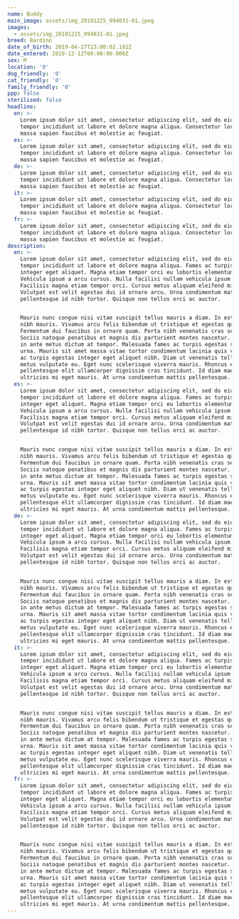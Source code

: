 ```yaml
---
name: Buddy
main_image: assets/img_20191225_094031-01.jpeg
images:
  - assets/img_20191225_094031-01.jpeg
breed: Bardino
date_of_birth: 2019-04-27T23:00:02.182Z
date_entered: 2019-12-12T00:00:00.000Z
sex: M
location: '0'
dog_friendly: '0'
cat_friendly: '0'
family_friendly: '0'
ppp: false
sterilised: false
headline:
  en: >-
    Lorem ipsum dolor sit amet, consectetur adipiscing elit, sed do eiusmod
    tempor incididunt ut labore et dolore magna aliqua. Consectetur lorem donec
    massa sapien faucibus et molestie ac feugiat.
  es: >-
    Lorem ipsum dolor sit amet, consectetur adipiscing elit, sed do eiusmod
    tempor incididunt ut labore et dolore magna aliqua. Consectetur lorem donec
    massa sapien faucibus et molestie ac feugiat.
  de: >-
    Lorem ipsum dolor sit amet, consectetur adipiscing elit, sed do eiusmod
    tempor incididunt ut labore et dolore magna aliqua. Consectetur lorem donec
    massa sapien faucibus et molestie ac feugiat.
  it: >-
    Lorem ipsum dolor sit amet, consectetur adipiscing elit, sed do eiusmod
    tempor incididunt ut labore et dolore magna aliqua. Consectetur lorem donec
    massa sapien faucibus et molestie ac feugiat.
  fr: >-
    Lorem ipsum dolor sit amet, consectetur adipiscing elit, sed do eiusmod
    tempor incididunt ut labore et dolore magna aliqua. Consectetur lorem donec
    massa sapien faucibus et molestie ac feugiat.
description:
  en: >-
    Lorem ipsum dolor sit amet, consectetur adipiscing elit, sed do eiusmod
    tempor incididunt ut labore et dolore magna aliqua. Fames ac turpis egestas
    integer eget aliquet. Magna etiam tempor orci eu lobortis elementum nibh.
    Vehicula ipsum a arcu cursus. Nulla facilisi nullam vehicula ipsum a.
    Facilisis magna etiam tempor orci. Cursus metus aliquam eleifend mi.
    Volutpat est velit egestas dui id ornare arcu. Urna condimentum mattis
    pellentesque id nibh tortor. Quisque non tellus orci ac auctor.


    Mauris nunc congue nisi vitae suscipit tellus mauris a diam. In est ante in
    nibh mauris. Vivamus arcu felis bibendum ut tristique et egestas quis ipsum.
    Fermentum dui faucibus in ornare quam. Porta nibh venenatis cras sed felis.
    Sociis natoque penatibus et magnis dis parturient montes nascetur. Feugiat
    in ante metus dictum at tempor. Malesuada fames ac turpis egestas sed tempus
    urna. Mauris sit amet massa vitae tortor condimentum lacinia quis vel. Fames
    ac turpis egestas integer eget aliquet nibh. Diam ut venenatis tellus in
    metus vulputate eu. Eget nunc scelerisque viverra mauris. Rhoncus est
    pellentesque elit ullamcorper dignissim cras tincidunt. Id diam maecenas
    ultricies mi eget mauris. At urna condimentum mattis pellentesque.
  es: >-
    Lorem ipsum dolor sit amet, consectetur adipiscing elit, sed do eiusmod
    tempor incididunt ut labore et dolore magna aliqua. Fames ac turpis egestas
    integer eget aliquet. Magna etiam tempor orci eu lobortis elementum nibh.
    Vehicula ipsum a arcu cursus. Nulla facilisi nullam vehicula ipsum a.
    Facilisis magna etiam tempor orci. Cursus metus aliquam eleifend mi.
    Volutpat est velit egestas dui id ornare arcu. Urna condimentum mattis
    pellentesque id nibh tortor. Quisque non tellus orci ac auctor.


    Mauris nunc congue nisi vitae suscipit tellus mauris a diam. In est ante in
    nibh mauris. Vivamus arcu felis bibendum ut tristique et egestas quis ipsum.
    Fermentum dui faucibus in ornare quam. Porta nibh venenatis cras sed felis.
    Sociis natoque penatibus et magnis dis parturient montes nascetur. Feugiat
    in ante metus dictum at tempor. Malesuada fames ac turpis egestas sed tempus
    urna. Mauris sit amet massa vitae tortor condimentum lacinia quis vel. Fames
    ac turpis egestas integer eget aliquet nibh. Diam ut venenatis tellus in
    metus vulputate eu. Eget nunc scelerisque viverra mauris. Rhoncus est
    pellentesque elit ullamcorper dignissim cras tincidunt. Id diam maecenas
    ultricies mi eget mauris. At urna condimentum mattis pellentesque.
  de: >-
    Lorem ipsum dolor sit amet, consectetur adipiscing elit, sed do eiusmod
    tempor incididunt ut labore et dolore magna aliqua. Fames ac turpis egestas
    integer eget aliquet. Magna etiam tempor orci eu lobortis elementum nibh.
    Vehicula ipsum a arcu cursus. Nulla facilisi nullam vehicula ipsum a.
    Facilisis magna etiam tempor orci. Cursus metus aliquam eleifend mi.
    Volutpat est velit egestas dui id ornare arcu. Urna condimentum mattis
    pellentesque id nibh tortor. Quisque non tellus orci ac auctor.


    Mauris nunc congue nisi vitae suscipit tellus mauris a diam. In est ante in
    nibh mauris. Vivamus arcu felis bibendum ut tristique et egestas quis ipsum.
    Fermentum dui faucibus in ornare quam. Porta nibh venenatis cras sed felis.
    Sociis natoque penatibus et magnis dis parturient montes nascetur. Feugiat
    in ante metus dictum at tempor. Malesuada fames ac turpis egestas sed tempus
    urna. Mauris sit amet massa vitae tortor condimentum lacinia quis vel. Fames
    ac turpis egestas integer eget aliquet nibh. Diam ut venenatis tellus in
    metus vulputate eu. Eget nunc scelerisque viverra mauris. Rhoncus est
    pellentesque elit ullamcorper dignissim cras tincidunt. Id diam maecenas
    ultricies mi eget mauris. At urna condimentum mattis pellentesque.
  it: >-
    Lorem ipsum dolor sit amet, consectetur adipiscing elit, sed do eiusmod
    tempor incididunt ut labore et dolore magna aliqua. Fames ac turpis egestas
    integer eget aliquet. Magna etiam tempor orci eu lobortis elementum nibh.
    Vehicula ipsum a arcu cursus. Nulla facilisi nullam vehicula ipsum a.
    Facilisis magna etiam tempor orci. Cursus metus aliquam eleifend mi.
    Volutpat est velit egestas dui id ornare arcu. Urna condimentum mattis
    pellentesque id nibh tortor. Quisque non tellus orci ac auctor.


    Mauris nunc congue nisi vitae suscipit tellus mauris a diam. In est ante in
    nibh mauris. Vivamus arcu felis bibendum ut tristique et egestas quis ipsum.
    Fermentum dui faucibus in ornare quam. Porta nibh venenatis cras sed felis.
    Sociis natoque penatibus et magnis dis parturient montes nascetur. Feugiat
    in ante metus dictum at tempor. Malesuada fames ac turpis egestas sed tempus
    urna. Mauris sit amet massa vitae tortor condimentum lacinia quis vel. Fames
    ac turpis egestas integer eget aliquet nibh. Diam ut venenatis tellus in
    metus vulputate eu. Eget nunc scelerisque viverra mauris. Rhoncus est
    pellentesque elit ullamcorper dignissim cras tincidunt. Id diam maecenas
    ultricies mi eget mauris. At urna condimentum mattis pellentesque.
  fr: >-
    Lorem ipsum dolor sit amet, consectetur adipiscing elit, sed do eiusmod
    tempor incididunt ut labore et dolore magna aliqua. Fames ac turpis egestas
    integer eget aliquet. Magna etiam tempor orci eu lobortis elementum nibh.
    Vehicula ipsum a arcu cursus. Nulla facilisi nullam vehicula ipsum a.
    Facilisis magna etiam tempor orci. Cursus metus aliquam eleifend mi.
    Volutpat est velit egestas dui id ornare arcu. Urna condimentum mattis
    pellentesque id nibh tortor. Quisque non tellus orci ac auctor.


    Mauris nunc congue nisi vitae suscipit tellus mauris a diam. In est ante in
    nibh mauris. Vivamus arcu felis bibendum ut tristique et egestas quis ipsum.
    Fermentum dui faucibus in ornare quam. Porta nibh venenatis cras sed felis.
    Sociis natoque penatibus et magnis dis parturient montes nascetur. Feugiat
    in ante metus dictum at tempor. Malesuada fames ac turpis egestas sed tempus
    urna. Mauris sit amet massa vitae tortor condimentum lacinia quis vel. Fames
    ac turpis egestas integer eget aliquet nibh. Diam ut venenatis tellus in
    metus vulputate eu. Eget nunc scelerisque viverra mauris. Rhoncus est
    pellentesque elit ullamcorper dignissim cras tincidunt. Id diam maecenas
    ultricies mi eget mauris. At urna condimentum mattis pellentesque.
---
```


